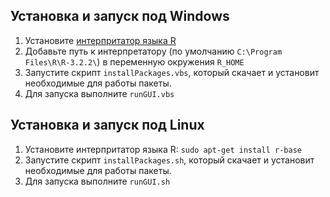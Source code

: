 
Установка и запуск под Windows
------------------------------

 1. Установите [интерпритатор языка R](https://cran.r-project.org/bin/windows/base/)
 2. Добавьте путь к интерпретатору (по умолчанию `C:\Program Files\R\R-3.2.2\`) в переменную  окружения `R_HOME`
 2. Запустите скрипт `installPackages.vbs`, который скачает и установит необходимые  для работы пакеты.
 3. Для запуска выполните `runGUI.vbs`
 
 Установка и запуск под Linux
------------------------------

 1. Установите интерпритатор языка R: `sudo apt-get install r-base`
 2. Запустите скрипт `installPackages.sh`, который скачает и установит необходимые  для работы пакеты.
 3. Для запуска выполните `runGUI.sh`
